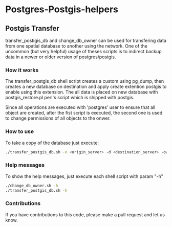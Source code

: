 # Postgres-Postgis-helpers

## Postgis Transfer
transfer_postigis_db and change_db_owner can be used for transfering data from one spatial database to another using the network. One of the uncommon (but very helpful) usage of theses scripts is to indirect backup data in a newer or older version of postgres/postgis.

### How it works
The transfer_postgis_db shell script creates a custom using pg_dump, then creates a new database on destination and apply
create extention postgis to enable using this extension. The all data is placed on new database with postgis_restore.pl perl's
script which is shipped with postgis.

Since all operations are executed with 'postgres' user to ensure that all object are created, after the fist script is executed,
the second one is used to change permissions of all objects to the onwer.

### How to use
To take a copy of the database just execute:

```bash
./transfer_postgis_db.sh -o <origin_server> -d <destination_server> -ow <owner> -db <dbname> -dir <temp_directory_to_dump>
```

### Help messages
To show the help messages, just execute each shell script with param "-h"

```bash
./change_db_owner.sh -h
./transfer_postgis_db.sh -h
```

### Contributions
If you have contributions to this code, please make a pull request and let us know.
